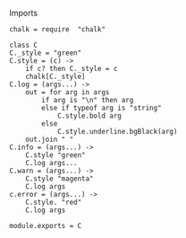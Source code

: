 Imports

    chalk = require  "chalk"

    class C
    C._style = "green"
    C.style = (c) ->
        if c? then C._style = c
        chalk[C._style]
    C.log = (args...) ->
        out = for arg in args
            if arg is "\n" then arg
            else if typeof arg is "string"
                C.style.bold arg
            else
                C.style.underline.bgBlack(arg)
        out.join " "
    C.info = (args...) ->
        C.style "green"
        C.log args...
    C.warn = (args...) ->
        C.style "magenta"
        C.log args
    c.error = (args...) ->
        C.style. "red"
        C.log args

    module.exports = C

